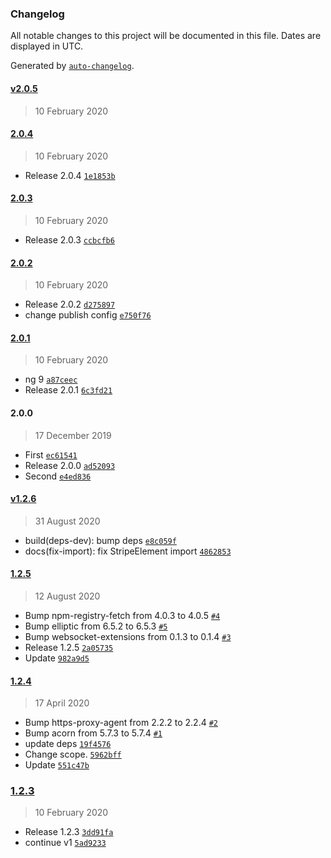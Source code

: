 ### Changelog

All notable changes to this project will be documented in this file. Dates are displayed in UTC.

Generated by [`auto-changelog`](https://github.com/CookPete/auto-changelog).

#### [v2.0.5](https://github.com/niteshpurohit/ngx-stripe/compare/2.0.4...v2.0.5)

> 10 February 2020

#### [2.0.4](https://github.com/niteshpurohit/ngx-stripe/compare/2.0.3...2.0.4)

> 10 February 2020

- Release 2.0.4 [`1e1853b`](https://github.com/niteshpurohit/ngx-stripe/commit/1e1853bcfc85ccf3326591d2caad44c67a8b2474)

#### [2.0.3](https://github.com/niteshpurohit/ngx-stripe/compare/2.0.2...2.0.3)

> 10 February 2020

- Release 2.0.3 [`ccbcfb6`](https://github.com/niteshpurohit/ngx-stripe/commit/ccbcfb60ab1450091f611c6ac4b1d0ff48462e51)

#### [2.0.2](https://github.com/niteshpurohit/ngx-stripe/compare/2.0.1...2.0.2)

> 10 February 2020

- Release 2.0.2 [`d275897`](https://github.com/niteshpurohit/ngx-stripe/commit/d275897802dfa77aba9a9be81572e6ba9270bb5a)
- change publish config [`e750f76`](https://github.com/niteshpurohit/ngx-stripe/commit/e750f7601d345bd225707abffa94ab7f2d4b2b74)

#### [2.0.1](https://github.com/niteshpurohit/ngx-stripe/compare/2.0.0...2.0.1)

> 10 February 2020

- ng 9 [`a87ceec`](https://github.com/niteshpurohit/ngx-stripe/commit/a87ceec981873e105482118d4fd46a7c744c1231)
- Release 2.0.1 [`6c3fd21`](https://github.com/niteshpurohit/ngx-stripe/commit/6c3fd21999e84aef71fbcc764957f32924e829cd)

#### 2.0.0

> 17 December 2019

- First [`ec61541`](https://github.com/niteshpurohit/ngx-stripe/commit/ec61541975b6c71f59d3ef0bfb8a11a989a68480)
- Release 2.0.0 [`ad52093`](https://github.com/niteshpurohit/ngx-stripe/commit/ad52093cbf04bc988ebf02b3853d0a4dd6802de2)
- Second [`e4ed836`](https://github.com/niteshpurohit/ngx-stripe/commit/e4ed8365a92aceadc176e6deaf1d07b090d461e4)

#### [v1.2.6](https://github.com/niteshpurohit/ngx-stripe/compare/1.2.5...v1.2.6)

> 31 August 2020

- build(deps-dev): bump deps [`e8c059f`](https://github.com/niteshpurohit/ngx-stripe/commit/e8c059f51e8b42c0fa845f22cc5265e1214c965d)
- docs(fix-import): fix StripeElement import [`4862853`](https://github.com/niteshpurohit/ngx-stripe/commit/48628534aad6b537402e0e9af20779adf78d3883)

#### [1.2.5](https://github.com/niteshpurohit/ngx-stripe/compare/1.2.4...1.2.5)

> 12 August 2020

- Bump npm-registry-fetch from 4.0.3 to 4.0.5 [`#4`](https://github.com/niteshpurohit/ngx-stripe/pull/4)
- Bump elliptic from 6.5.2 to 6.5.3 [`#5`](https://github.com/niteshpurohit/ngx-stripe/pull/5)
- Bump websocket-extensions from 0.1.3 to 0.1.4 [`#3`](https://github.com/niteshpurohit/ngx-stripe/pull/3)
- Release 1.2.5 [`2a05735`](https://github.com/niteshpurohit/ngx-stripe/commit/2a057359f60874e95667857275414124af342ae3)
- Update [`982a9d5`](https://github.com/niteshpurohit/ngx-stripe/commit/982a9d59f0e6544e5962ed971c25856012ce64df)

#### [1.2.4](https://github.com/niteshpurohit/ngx-stripe/compare/1.2.3...1.2.4)

> 17 April 2020

- Bump https-proxy-agent from 2.2.2 to 2.2.4 [`#2`](https://github.com/niteshpurohit/ngx-stripe/pull/2)
- Bump acorn from 5.7.3 to 5.7.4 [`#1`](https://github.com/niteshpurohit/ngx-stripe/pull/1)
- update deps [`19f4576`](https://github.com/niteshpurohit/ngx-stripe/commit/19f4576b30ad395278438b3e19adb046ea4652ee)
- Change scope. [`5962bff`](https://github.com/niteshpurohit/ngx-stripe/commit/5962bffddbc6123ceae43b96b1bb7de3e2ae1ee8)
- Update [`551c47b`](https://github.com/niteshpurohit/ngx-stripe/commit/551c47bc2ef9687593112365cf8e8c07c9dfefe1)

### [1.2.3](https://github.com/niteshpurohit/ngx-stripe/compare/v2.0.5...1.2.3)

> 10 February 2020

- Release 1.2.3 [`3dd91fa`](https://github.com/niteshpurohit/ngx-stripe/commit/3dd91fa4641e16e553fd81c5108e88f7ec6861e9)
- continue v1 [`5ad9233`](https://github.com/niteshpurohit/ngx-stripe/commit/5ad923358e3335acf6fbf78bfc625aa93d682b04)
